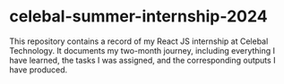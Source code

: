 # celebal-summer-internship-2024
This repository contains a record of my React JS internship at Celebal Technology. It documents my two-month journey, including everything I have learned, the tasks I was assigned, and the corresponding outputs I have produced.
